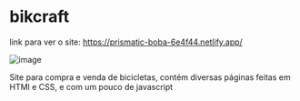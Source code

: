 # bikcraft
link para ver o site: https://prismatic-boba-6e4f44.netlify.app/

![image](https://user-images.githubusercontent.com/105646416/231870807-9ce9b69c-55f6-4ef2-9b07-3b1287d5e512.png)

Site para compra e venda de bicicletas, contém diversas páginas feitas em HTMl e CSS, e com um pouco de javascript


